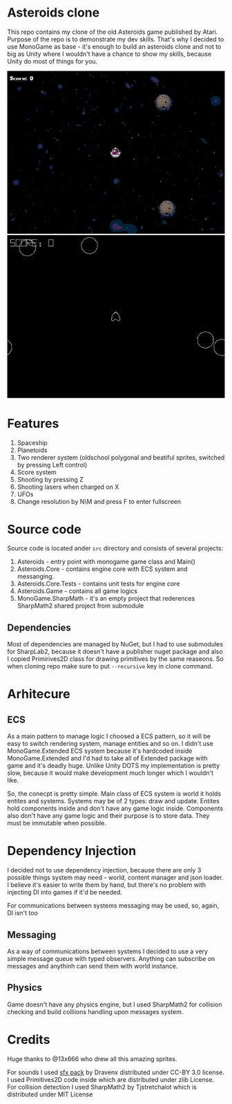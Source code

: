 # Asteroids clone

This repo contains my clone of the old Asteroids game published by Atari. Purpose of the repo is to demonstrate my dev skills. That's why I decided to use MonoGame as base - it's enough to build an asteroids clone and not to big as Unity where I wouldn't have a chance to show my skills, because Unity do most of things for you.

![](gifs/spritedemo.gif)
![](gifs/polygonaldemo.gif)

# Features
1. Spaceship
2. Planetoids
3. Two renderer system (oldschool polygonal and beatiful sprites, switched by pressing Left control)
4. Score system
5. Shooting by pressing Z
6. Shooting lasers when charged on X
7. UFOs
8. Change resolution by N\M and press F to enter fullscreen

# Source code

Source code is located ander `src` directory and consists of several projects:
1. Asteroids - entry point with monogame game class and Main()
2. Asteroids.Core - contains engine core with ECS system and messanging.
3. Asteroids.Core.Tests - contains unit tests for engine core 
4. Asteroids.Game - contains all game logics
5. MonoGame.SharpMath - it's an empty project that rederences SharpMath2 shared project from submodule

## Dependencies
Most of dependencies are managed by NuGet, but I had to use submodules for SharpLab2, because it doesn't have a publisher nuget package and also I copied Primirives2D class for drawing primitives by the same reaseons. So when cloning repo make sure to put `--recursive` key in clone command.

# Arhitecure

## ECS
As a main pattern to manage logic I choosed a ECS pattern, so it will be easy to switch rendering system, manage entities and so on. I didn't use MonoGame.Extended ECS system because it's hardcoded inside MonoGame.Extended and I'd had to take all of Extended package with game and it's deadly huge. Unlike Unity DOTS my implementation is pretty slow, because it would make development much longer which I wouldn't like. 

So, the conecpt is pretty simple. Main class of ECS system is world it holds entites and systems. Systems may be of 2 types: draw and update. Entites hold components inside and don't have any game logic inside. Components also don't have any game logic and their purpose is to store data. They must be immutable when possible.

# Dependency Injection
I decided not to use dependency injection, because there are only 3 possible things system may need - world, content manager and json loader. I believe it's easier to write them by hand, but there's no problem with injecting DI into games if it'd be needed.

For communications between systems messaging may be used, so, again, DI isn't too   

## Messaging
As a way of communications between systems I decided to use a very simple message queue with typed observers. Anything can subscribe on messages and anythinh can send them with world instance.

## Physics
Game doesn't have any physics engine, but I used SharpMath2 for collision checking and build colliions handling upon messages system. 

# Credits
Huge thanks to @13x666 who drew all this amazing sprites. 

For sounds I used [sfx pack](https://opengameart.org/content/space-shooter-sound-effects) by Dravenx distributed under CC-BY 3.0 license.
I used Primitives2D code inside which are distributed under zlib License.
For collision detection I used SharpMath2 by Tjstretchalot which is distributed under MIT License
